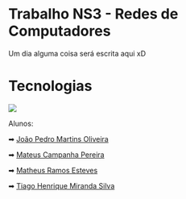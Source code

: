 # Trabalho NS3 - Redes de Computadores

Um dia alguma coisa será escrita aqui xD

# Tecnologias
<a href="https://skillicons.dev"><img src="https://skillicons.dev/icons?i=cpp,latex"/></a>

Alunos:

➡ [João Pedro Martins Oliveira](https://github.com/joao-zip)

➡ [Mateus Campanha Pereira](https://github.com/Mateusttp)

➡ [Matheus Ramos Esteves](https://github.com/joao-zip)

➡ [Tiago Henrique Miranda Silva](https://github.com/TH-Miranda)
